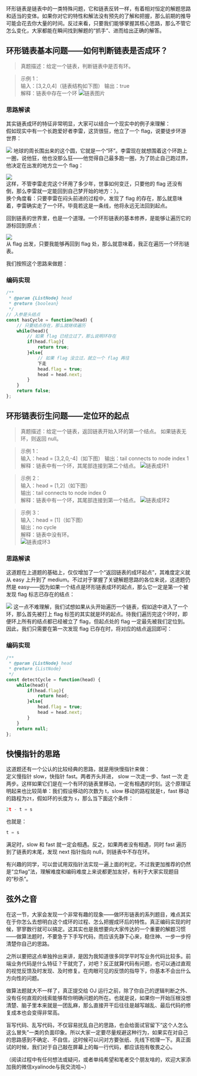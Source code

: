 环形链表是链表中的一类特殊问题，它和链表反转一样，有着相对恒定的解题思路和适当的变体。如果你对它的特性和解法没有预先的了解和把握，那么前期的推导可能会花去你大量的时间。反过来看，只要我们能够掌握其核心思路，那么不管它怎么变化，大家都能在瞬间找到解题的“抓手”、进而给出正确的解答。    

## 环形链表基本问题——如何判断链表是否成环？    
> 真题描述：给定一个链表，判断链表中是否有环。   


> 示例 1：   
输入：[3,2,0,4]（链表结构如下图）
输出：true   
解释：链表中存在一个环
![链表图片](https://p1-jj.byteimg.com/tos-cn-i-t2oaga2asx/gold-user-assets/2020/3/29/1712658d244622c4~tplv-t2oaga2asx-image.image)
### 思路解读  
其实链表成环的特征非常明显，大家可以结合一个现实中的例子来理解：   
假如现实中有一个长跑爱好者李雷，这货很狂，他立了一个 flag，说要徒步环游世界：   

![](https://p1-jj.byteimg.com/tos-cn-i-t2oaga2asx/gold-user-assets/2020/3/29/171264fb2d7937b6~tplv-t2oaga2asx-image.image) 
地球的周长围出来的这个圆，它就是一个“环”。李雷现在就想围着这个环跑上一圈，说他狂，他也没那么狂——他觉得自己最多跑一圈，为了防止自己跑过界，他决定在出发的地方立一个 flag：   

![](https://p1-jj.byteimg.com/tos-cn-i-t2oaga2asx/gold-user-assets/2020/3/29/1712651e82aded3d~tplv-t2oaga2asx-image.image)  
这样，不管李雷走完这个环用了多少年，世事如何变迁，只要他的 flag 还没有倒，那么李雷就一定能回到自己梦开始的地方：）。    
换个角度看：只要李雷在闷头前进的过程中，发现了 flag 的存在，那么就意味着，李雷确实走了一个环。毕竟若这是一条线，他将永远无法回到起点。   
 
回到链表的世界里，也是一个道理。一个环形链表的基本修养，是能够让遍历它的游标回到原点：   

![](https://p1-jj.byteimg.com/tos-cn-i-t2oaga2asx/gold-user-assets/2020/3/29/1712655eb14b57b9~tplv-t2oaga2asx-image.image)   
从 flag 出发，只要我能够再回到 flag 处，那么就意味着，我正在遍历一个环形链表。   
  
我们按照这个思路来做题：   
### 编码实现
```js
/**
 * @param {ListNode} head
 * @return {boolean}
 */
// 入参是头结点 
const hasCycle = function(head) {
    // 只要结点存在，那么就继续遍历
    while(head){
        // 如果 flag 已经立过了，那么说明环存在
        if(head.flag){
            return true;
        }else{
            // 如果 flag 没立过，就立一个 flag 再往
            下走
            head.flag = true;
            head = head.next;
        }
    }
    return false;
};

```

## 环形链表衍生问题——定位环的起点   
> 真题描述：给定一个链表，返回链表开始入环的第一个结点。 如果链表无环，则返回 null。   



> 示例 1：     
输入：head = [3,2,0,-4]（如下图）
输出：tail connects to node index 1
解释：链表中有一个环，其尾部连接到第二个结点。
![链表成环1](https://p1-jj.byteimg.com/tos-cn-i-t2oaga2asx/gold-user-assets/2020/3/29/1712658d244622c4~tplv-t2oaga2asx-image.image)

> 示例 2：    
输入：head = [1,2]（如下图）    
输出：tail connects to node index 0   
解释：链表中有一个环，其尾部连接到第一个结点。
![链表成环2](https://p1-jj.byteimg.com/tos-cn-i-t2oaga2asx/gold-user-assets/2020/3/29/171265cc949d62be~tplv-t2oaga2asx-image.image)


> 示例 3：   
输入：head = [1]（如下图）   
输出：no cycle   
解释：链表中没有环。  
![链表成环3](https://p1-jj.byteimg.com/tos-cn-i-t2oaga2asx/gold-user-assets/2020/3/29/171265d337a0b382~tplv-t2oaga2asx-image.image)  
  
### 思路解读  
这道题在上道题的基础上，仅仅增加了一个“返回链表的成环起点”，其难度定义就从 easy 上升到了 medium。不过对于掌握了关键解题思路的各位来说，这道题仍然是 easy——因为如果一个结点是环形链表成环的起点，那么它一定是第一个被发现 flag 标志已存在的结点：   


![](https://p1-jj.byteimg.com/tos-cn-i-t2oaga2asx/gold-user-assets/2020/3/29/1712680006bb6a60~tplv-t2oaga2asx-image.image)
这一点不难理解，我们试想如果从头开始遍历一个链表，假如途中进入了一个环，那么首先被打上 flag 标签的其实就是环的起点。待我们遍历完这个环时，即便环上所有的结点都已经被立了 flag，但起点处的 flag 一定最先被我们定位到。因此，我们只需要在第一次发现 flag 已存在时，将对应的结点返回即可：  

### 编码实现 
```js
/**
 * @param {ListNode} head
 * @return {ListNode}
 */
const detectCycle = function(head) {
    while(head){
        if(head.flag){
            return head;
        }else{
            head.flag = true;
            head = head.next;
        }
    }
    return null;
};
```
## 快慢指针的思路
这道题还有一个公认的比较经典的思路，就是用快慢指针来做：   
定义慢指针 slow，快指针 fast。两者齐头并进， slow 一次走一步、fast 一次 走两步。这样如果它们是在一个有环的链表里移动，一定有相遇的时刻。这个原理证明起来也比较简单：我们假设移动的次数为 t，slow 移动的路程就是`t`，fast 移动的路程为`2t`，假如环的长度为 `s`，那么当下面这个条件：  
```js
2t - t = s
```
也就是：  
```js
t = s
```
满足时，slow 和 fast 就一定会相遇。反之，如果两者没有相遇，同时 fast 遍历到了链表的末尾，发现 next 指针指向 null，则链表中不存在环。   
    
有兴趣的同学，可以尝试用双指针法实现一遍上面的判定。不过我更加推荐的仍然是“立flag”法，理解难度和编码难度上来说都更加友好，有利于大家实现题目的“秒杀”。     
  

## 弦外之音
在这一节，大家会发现一个非常有趣的现象——做环形链表的系列题目，难点其实在于你怎么去想明白这个成环的过程、怎么把握成环后的特性。真正编码实现的时候，寥寥数行就可以搞定。这其实也是我想要向大家传达的一个重要的解题习惯——做算法题时，不要急于下手写代码，而应该先静下心来，稳住神、一步一步捋清楚你自己的思路。

之所以要把这点单独拎出来讲，是因为我知道很多同学平时写业务代码比较多。前端业务代码是什么特征？干就完了，对吧？反正就算代码有问题，也可以通过直观的视觉反馈及时发现、及时修复。在肉眼可见的反馈的指导下，你基本不会出什么方向性的问题。   

做算法题就大不一样了，真正提交给 OJ 运行之前，除了你自己的逻辑判断之外、没有任何直观的线索能够帮你明确问题的所在。也就是说，如果你一开始压根没想清楚、脑子里本来就是一团乱麻，那么直接开干后往往是越写越乱、最后代码的修复成本也会变得非常高。   

盲写代码、乱写代码，不仅容易扰乱自己的思路，也会给面试官留下“这个人怎么这么冒失”一类的负面印象。所以大家一定要尽量规避这种行为，如果实在对自己的思路感到不确定、不自信，这时候可以问对方要张纸、先线下梳理一下。真正面试的时候，我们对于自己敲在屏幕上的每一行代码，都应该抱有敬畏之心。   




（阅读过程中有任何想法或疑问，或者单纯希望和笔者交个朋友啥的，欢迎大家添加我的微信xyalinode与我交流哈~）